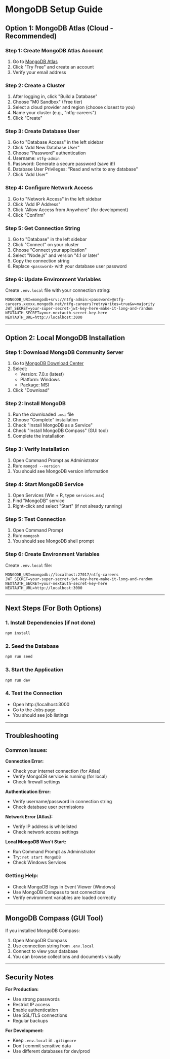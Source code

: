# MongoDB Setup Guide

## Option 1: MongoDB Atlas (Cloud - Recommended)

### Step 1: Create MongoDB Atlas Account
1. Go to [MongoDB Atlas](https://www.mongodb.com/atlas)
2. Click "Try Free" and create an account
3. Verify your email address

### Step 2: Create a Cluster
1. After logging in, click "Build a Database"
2. Choose "M0 Sandbox" (Free tier)
3. Select a cloud provider and region (choose closest to you)
4. Name your cluster (e.g., "ntfg-careers")
5. Click "Create"

### Step 3: Create Database User
1. Go to "Database Access" in the left sidebar
2. Click "Add New Database User"
3. Choose "Password" authentication
4. Username: `ntfg-admin`
5. Password: Generate a secure password (save it!)
6. Database User Privileges: "Read and write to any database"
7. Click "Add User"

### Step 4: Configure Network Access
1. Go to "Network Access" in the left sidebar
2. Click "Add IP Address"
3. Click "Allow Access from Anywhere" (for development)
4. Click "Confirm"

### Step 5: Get Connection String
1. Go to "Database" in the left sidebar
2. Click "Connect" on your cluster
3. Choose "Connect your application"
4. Select "Node.js" and version "4.1 or later"
5. Copy the connection string
6. Replace `<password>` with your database user password

### Step 6: Update Environment Variables
Create `.env.local` file with your connection string:
```env
MONGODB_URI=mongodb+srv://ntfg-admin:<password>@ntfg-careers.xxxxx.mongodb.net/ntfg-careers?retryWrites=true&w=majority
JWT_SECRET=your-super-secret-jwt-key-here-make-it-long-and-random
NEXTAUTH_SECRET=your-nextauth-secret-key-here
NEXTAUTH_URL=http://localhost:3000
```

---

## Option 2: Local MongoDB Installation

### Step 1: Download MongoDB Community Server
1. Go to [MongoDB Download Center](https://www.mongodb.com/try/download/community)
2. Select:
   - Version: 7.0.x (latest)
   - Platform: Windows
   - Package: MSI
3. Click "Download"

### Step 2: Install MongoDB
1. Run the downloaded `.msi` file
2. Choose "Complete" installation
3. Check "Install MongoDB as a Service"
4. Check "Install MongoDB Compass" (GUI tool)
5. Complete the installation

### Step 3: Verify Installation
1. Open Command Prompt as Administrator
2. Run: `mongod --version`
3. You should see MongoDB version information

### Step 4: Start MongoDB Service
1. Open Services (Win + R, type `services.msc`)
2. Find "MongoDB" service
3. Right-click and select "Start" (if not already running)

### Step 5: Test Connection
1. Open Command Prompt
2. Run: `mongosh`
3. You should see MongoDB shell prompt

### Step 6: Create Environment Variables
Create `.env.local` file:
```env
MONGODB_URI=mongodb://localhost:27017/ntfg-careers
JWT_SECRET=your-super-secret-jwt-key-here-make-it-long-and-random
NEXTAUTH_SECRET=your-nextauth-secret-key-here
NEXTAUTH_URL=http://localhost:3000
```

---

## Next Steps (For Both Options)

### 1. Install Dependencies (if not done)
```bash
npm install
```

### 2. Seed the Database
```bash
npm run seed
```

### 3. Start the Application
```bash
npm run dev
```

### 4. Test the Connection
- Open http://localhost:3000
- Go to the Jobs page
- You should see job listings

---

## Troubleshooting

### Common Issues:

**Connection Error:**
- Check your internet connection (for Atlas)
- Verify MongoDB service is running (for local)
- Check firewall settings

**Authentication Error:**
- Verify username/password in connection string
- Check database user permissions

**Network Error (Atlas):**
- Verify IP address is whitelisted
- Check network access settings

**Local MongoDB Won't Start:**
- Run Command Prompt as Administrator
- Try: `net start MongoDB`
- Check Windows Services

### Getting Help:
- Check MongoDB logs in Event Viewer (Windows)
- Use MongoDB Compass to test connections
- Verify environment variables are loaded correctly

---

## MongoDB Compass (GUI Tool)

If you installed MongoDB Compass:
1. Open MongoDB Compass
2. Use connection string from `.env.local`
3. Connect to view your database
4. You can browse collections and documents visually

---

## Security Notes

**For Production:**
- Use strong passwords
- Restrict IP access
- Enable authentication
- Use SSL/TLS connections
- Regular backups

**For Development:**
- Keep `.env.local` in `.gitignore`
- Don't commit sensitive data
- Use different databases for dev/prod
